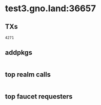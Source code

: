 # test3.gno.land:36657

## TXs
```
4271
```

## addpkgs
```
```

## top realm calls
```
```

## top faucet requesters
```
```

